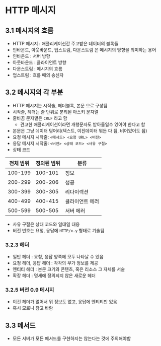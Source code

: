 # HTTP 메시지
## 3.1 메시지의 흐름
- HTTP 메시지 : 애플리케이션간 주고받은 데이터의 블록들
- 인바운드, 아웃바운드, 업스트림, 다운스트림 은 메시지의 방향을 의미하는 용어
- 인바운드 : 서버 방향
- 아웃바운드 : 클라이언트 방향
- 다운스트림 : 메시지의 흐름
- 업스트림 : 흐를 때의 송신자
## 3.2 메시지의 각 부분
- HTTP 메시지는 시작술, 헤더블록, 본문 으로 구성됨
- 시작줄, 헤더는 줄 단위로 분리된 아스키 문자열
- 줄바꿈 문자열은 `CRLF` 라고 함
  - 견고한 애플리케이션이라면 개행문자도 받아들일수 있어야 한다고 함
- 본문은 그냥 데이터 덩어리(텍스트, 이진데이터 뭐든 다 됨, 비어있어도 됨)  
- 요청 메시지 시작줄: `<메서드> <요청 URL> <버전>`
- 응답 메시지 시작줄: `<버전> <상태 코드> <사유 구절>`
- 상태 코드

|전체 범위|정의된 범위|분류|
|------|---|---|
|100-199|100-101|정보|
|200-299|200-206|성공|
|300-399|300-305|리다이렉션|
|400-499|400-415|클라이언트 에러|
|500-599|500-505|서버 에러|

- 사유 구절은 상태 코드와 일대일 대응
- 버전 번호는 요청, 응답에 `HTTP/x.y` 형태로 기술됨

### 3.2.3 헤더
- 일반 헤더 : 요청, 응답 양쪽에 모두 나타날 수 있음
- 요청 헤더, 응답 헤더 : 각각의 부가 정보를 제공
- 엔티티 헤더 : 본문 크기와 콘텐츠, 혹은 리소스 그 자체를 서술
- 확장 헤더 : 명세에 정의되지 않은 새로운 헤더

### 3.2.5 버전 0.9 메시지
- 이건 헤더가 없어서 뭐 정보도 없고, 응답에 엔티티만 있음
- 혹시 모르니 참고 바람

## 3.3 메서드
- 모든 서버가 모든 메서드를 구현하지는 않는다는 것에 주의해야함

